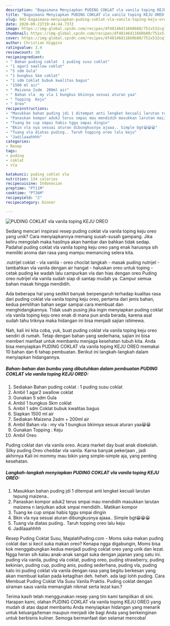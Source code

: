 ```yaml
---
description: "Bagaimana Menyiapkan PUDING COKLAT vla vanila toping KEJU OREO yang Enak Banget"
title: "Bagaimana Menyiapkan PUDING COKLAT vla vanila toping KEJU OREO yang Enak Banget"
slug: 942-bagaimana-menyiapkan-puding-coklat-vla-vanila-toping-keju-oreo-yang-enak-banget
date: 2020-09-21T19:44:44.737Z
image: https://img-global.cpcdn.com/recipes/df48146d11660b80/751x532cq70/puding-coklat-vla-vanila-toping-keju-oreo-foto-resep-utama.jpg
thumbnail: https://img-global.cpcdn.com/recipes/df48146d11660b80/751x532cq70/puding-coklat-vla-vanila-toping-keju-oreo-foto-resep-utama.jpg
cover: https://img-global.cpcdn.com/recipes/df48146d11660b80/751x532cq70/puding-coklat-vla-vanila-toping-keju-oreo-foto-resep-utama.jpg
author: Christian Higgins
ratingvalue: 3.4
reviewcount: 10
recipeingredient:
- " Bahan puding coklat  1 puding susu coklat"
- "1 agar2 swallow coklat"
- "5 sdm Gula"
- "1 bungkus Skm coklat"
- "1 sdm Coklat bubuk kwalitas bagus"
- "1500 ml air"
- " Maizena 2sdm  200ml air"
- " Bahan vla  my vla 1 bungkus bkinnya sesuai aturan yaa"
- " Topping  Keju"
- " Oreo"
recipeinstructions:
- "Masukkan bahan puding jdi 1 ditempat anti lengket kecuali larutan tepung maizena.."
- "Panaskan kompor aduk2 terus smpai mau mendidih masukkan larutan maizena n lanjutkan aduk smpai mendidih.. Matikan kompor"
- "Tuang ke cup smpai habis tggu smpai dingin"
- "Bkin vla nya sesuai aturan dibungkusnya ajaaa.. Simple bgt😀😀😀"
- "Tuang vla diatas puding.. Taruh topping oreo lalu keju"
- "Jadilaaahhhh"
categories:
- Resep
tags:
- puding
- coklat
- vla

katakunci: puding coklat vla 
nutrition: 134 calories
recipecuisine: Indonesian
preptime: "PT11M"
cooktime: "PT36M"
recipeyield: "2"
recipecategory: Dinner

---
```



![PUDING COKLAT vla vanila toping KEJU OREO](https://img-global.cpcdn.com/recipes/df48146d11660b80/751x532cq70/puding-coklat-vla-vanila-toping-keju-oreo-foto-resep-utama.jpg)

Sedang mencari inspirasi resep puding coklat vla vanila toping keju oreo yang unik? Cara menyiapkannya memang susah-susah gampang. Jika keliru mengolah maka hasilnya akan hambar dan bahkan tidak sedap. Padahal puding coklat vla vanila toping keju oreo yang enak harusnya sih memiliki aroma dan rasa yang mampu memancing selera kita.

.nutrijel coklat - vla vanila - oreo choclat langkah - masak puding nutrijel - tambahkan vla vanila dengan air hangat - haluskan oreo untuk toping - cetak puding ke wadah lalu campurkan vla dan hias dengan oreo Puding oreo nutrijel vla vanila sudah siap di santap mudah ya. Campur semua bahan masak hingga mendidih.

Ada beberapa hal yang sedikit banyak berpengaruh terhadap kualitas rasa dari puding coklat vla vanila toping keju oreo, pertama dari jenis bahan, kedua pemilihan bahan segar sampai cara membuat dan menghidangkannya. Tidak usah pusing jika ingin menyiapkan puding coklat vla vanila toping keju oreo enak di mana pun anda berada, karena asal sudah tahu triknya maka hidangan ini bisa menjadi sajian istimewa.


Nah, kali ini kita coba, yuk, buat puding coklat vla vanila toping keju oreo sendiri di rumah. Tetap dengan bahan yang sederhana, sajian ini bisa memberi manfaat untuk membantu menjaga kesehatan tubuh kita. Anda bisa menyiapkan PUDING COKLAT vla vanila toping KEJU OREO memakai 10 bahan dan 6 tahap pembuatan. Berikut ini langkah-langkah dalam menyiapkan hidangannya.

<!--inarticleads1-->

##### Bahan-bahan dan bumbu yang dibutuhkan dalam pembuatan PUDING COKLAT vla vanila toping KEJU OREO:

1. Sediakan  Bahan puding coklat : 1 puding susu coklat
1. Ambil 1 agar2 swallow coklat
1. Gunakan 5 sdm Gula
1. Ambil 1 bungkus Skm coklat
1. Ambil 1 sdm Coklat bubuk kwalitas bagus
1. Siapkan 1500 ml air
1. Sediakan  Maizena 2sdm + 200ml air
1. Ambil  Bahan vla : my vla 1 bungkus bkinnya sesuai aturan yaa😀😀
1. Gunakan  Topping : Keju
1. Ambil  Oreo


Puding coklat dan vla vanila oreo. Acara market day buat anak disekolah. Silky puding Oreo cheddar vla vanila. Karna banyak pekerjaan , jadi akhirnya Kali ini mommy mau bikin yang simple-simple aja, yang penting kesehatan. 

<!--inarticleads2-->

##### Langkah-langkah menyiapkan PUDING COKLAT vla vanila toping KEJU OREO:

1. Masukkan bahan puding jdi 1 ditempat anti lengket kecuali larutan tepung maizena..
1. Panaskan kompor aduk2 terus smpai mau mendidih masukkan larutan maizena n lanjutkan aduk smpai mendidih.. Matikan kompor
1. Tuang ke cup smpai habis tggu smpai dingin
1. Bkin vla nya sesuai aturan dibungkusnya ajaaa.. Simple bgt😀😀😀
1. Tuang vla diatas puding.. Taruh topping oreo lalu keju
1. Jadilaaahhhh


Resep Puding Coklat Susu, MajalahPuding.com - Moms suka makan puding coklat dan si kecil suka makan oreo? Kenapa ngga digabungin, Moms bisa kok menggabungkan kedua menjadi puding coklat oreo yang unik dan lezat. Ngga heran sih kalau anak-anak sangat suka dengan jajanan yang satu ini. puding vla vanila, puding vla coklat, puding oreo, puding strawberry, puding kekinian, puding cup, puding anis, puding sederhana, puding vla, puding kalo ini puding coklat vla vanila dengan rasa yang begitu berkesan yang akan membuat kalian pada ketagihan deh. heheh. ada lagi lohh puding. Cara Membuat Puding Coklat Vla Susu Vanila Praktis. Puding coklat dengan siraman saus vanila memanglah nikmat serta lezat kan.? 

Terima kasih telah menggunakan resep yang tim kami tampilkan di sini. Harapan kami, olahan PUDING COKLAT vla vanila toping KEJU OREO yang mudah di atas dapat membantu Anda menyiapkan hidangan yang menarik untuk keluarga/teman maupun menjadi ide bagi Anda yang berkeinginan untuk berbisnis kuliner. Semoga bermanfaat dan selamat mencoba!
